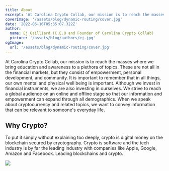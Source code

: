 ```yaml
---
title: About
excerpt: 'At Carolina Crypto Collab, our mission is to reach the masses where we bring education and awareness to a plethora of topics. These are not all in the financial markets, but they consist of empowerment, personal development, and community. It is important to remember that in all things, our own mental and physical well being is important.'
coverImage: '/assets/blog/dynamic-routing/cover.jpg'
date: '2022-06-16T05:35:07.322Z'
author:
  name: Ej Gailliard (C.E.O and Founder of Carolina Crypto Collab)
  picture: '/assets/blog/authors/ej.jpg'
ogImage:
  url: '/assets/blog/dynamic-routing/cover.jpg'
---
```


At Carolina Crypto Collab, our mission is to reach the masses where we bring education and awareness to a plethora of topics. These are not all in the financial markets, but they consist of empowerment, personal development, and community. It is important to remember that in all things, our own mental and physical well being is important. Although we invest in financial instruments, we are also investing in ourselves. We strive to reach a global audience on an online and offline
stage so that our information and empowerment can expand through all demographics. When we speak about cryptocurrency and related topics, we want to convey information that can be relevant to someone's everyday life.

## Why Crypto?

To put it simply without explaining too deeply, crypto is digital money on the blockchain secured by cryotography. Crypto is software and the tech industry is by far the leading industry with companies like Apple, Google, Amazon and Facebook. Leading blockchains and crypto.


<img src="/assets/blog/authors/jj.jpeg"></img>

